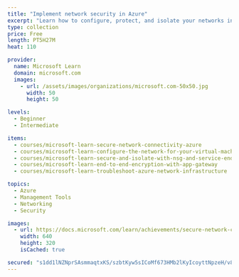 ```yaml
---
title: "Implement network security in Azure"
excerpt: "Learn how to configure, protect, and isolate your networks in Azure."
type: collection
price: Free
length: PT5H27M
heat: 110

provider:
  name: Microsoft Learn
  domain: microsoft.com
  images:
    - url: /assets/images/organizations/microsoft.com-50x50.jpg
      width: 50
      height: 50

levels:
  - Beginner
  - Intermediate

items:
  - courses/microsoft-learn-secure-network-connectivity-azure
  - courses/microsoft-learn-configure-the-network-for-your-virtual-machines
  - courses/microsoft-learn-secure-and-isolate-with-nsg-and-service-endpoints
  - courses/microsoft-learn-end-to-end-encryption-with-app-gateway
  - courses/microsoft-learn-troubleshoot-azure-network-infrastructure

topics:
  - Azure
  - Management Tools
  - Networking
  - Security

images:
  - url: https://docs.microsoft.com/learn/achievements/secure-network-connectivity-social.png
    width: 640
    height: 320
    isCached: true

secured: "s1dd1lNZNprSAsmmaqtxKS/szbtKyw5sICoMf673HMb2lKyIcoyttNpzeH/v8AiQe0ClOv4qo3HlZAeygQHUA0Dsp3kxDwnFTgXSXBxPuhOA7V1QLAkx2cYqBwKXtYImbLRT9rQAj/jSztNBsAnt8mVxRQPHdhxbk/Z+o2bM2yRaoYoHB8pnDJ0uQX78MVAJccdMZ6dK8f6WG499QUy70k+pmXbBKSlov1I7ya/SrlGU0OQuHqrqj1tOXckx1fmh8+3wH0PeKrZA2LZsaV7c/BeS25FwLd7Q/60H77RrXFTA0iQpQlefoc//N21Y0qckpficxZEbZ+xUWQK3qW33eFnQ1CMTWfIpJGMm3RFiBc4=;frtzIVhs4PxfsG94n8Rg6A=="
---
```


